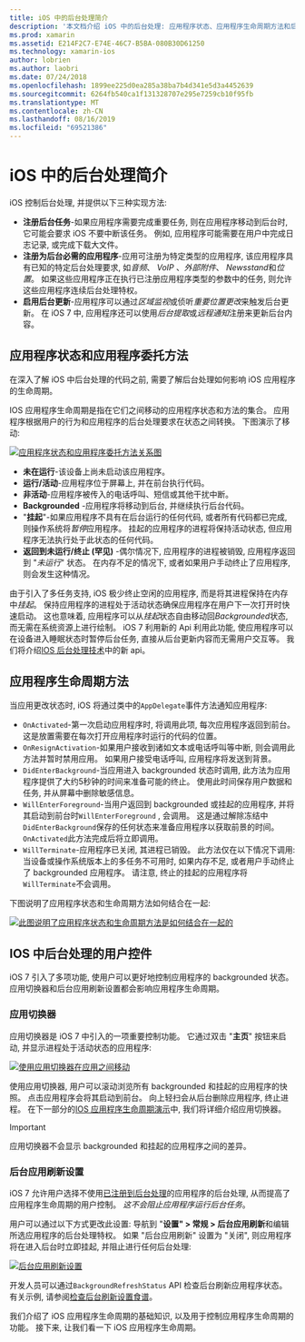 ```yaml
---
title: iOS 中的后台处理简介
description: '本文档介绍 iOS 中的后台处理: 应用程序状态、应用程序生命周期方法和后台应用刷新。'
ms.prod: xamarin
ms.assetid: E214F2C7-E74E-46C7-B5BA-080B30D61250
ms.technology: xamarin-ios
author: lobrien
ms.author: laobri
ms.date: 07/24/2018
ms.openlocfilehash: 1899ee225d0ea285a38ba7b4d341e5d3a4452639
ms.sourcegitcommit: 6264fb540ca1f131328707e295e7259cb10f95fb
ms.translationtype: MT
ms.contentlocale: zh-CN
ms.lasthandoff: 08/16/2019
ms.locfileid: "69521386"
---
```

# <a name="introduction-to-backgrounding-in-ios"></a>iOS 中的后台处理简介

iOS 控制后台处理, 并提供以下三种实现方法:

- **注册后台任务**-如果应用程序需要完成重要任务, 则在应用程序移动到后台时, 它可能会要求 iOS 不要中断该任务。 例如, 应用程序可能需要在用户中完成日志记录, 或完成下载大文件。
- **注册为后台必需的应用程序**-应用可注册为特定类型的应用程序, 该应用程序具有已知的特定后台处理要求, 如*音频*、 *VoIP* 、*外部附件*、 *Newsstand*和*位置*。 如果这些应用程序正在执行已注册应用程序类型的参数中的任务, 则允许这些应用程序连续后台处理特权。
- **启用后台更新**-应用程序可以通过*区域监视*或侦听*重要位置更改*来触发后台更新。 在 iOS 7 中, 应用程序还可以使用*后台提取*或*远程通知*注册来更新后台内容。


## <a name="application-states-and-application-delegate-methods"></a>应用程序状态和应用程序委托方法

在深入了解 iOS 中后台处理的代码之前, 需要了解后台处理如何影响 iOS 应用程序的生命周期。

IOS 应用程序生命周期是指在它们之间移动的应用程序状态和方法的集合。 应用程序根据用户的行为和应用程序的后台处理要求在状态之间转换。 下图演示了移动:

 [![](introduction-to-backgrounding-in-ios-images/applicationlifecycle-.png "应用程序状态和应用程序委托方法关系图")](introduction-to-backgrounding-in-ios-images/applicationlifecycle-.png#lightbox)

- **未在运行**-该设备上尚未启动该应用程序。
- **运行/活动**-应用程序位于屏幕上, 并在前台执行代码。
- **非活动**-应用程序被传入的电话呼叫、短信或其他干扰中断。
- **Backgrounded** -应用程序将移动到后台, 并继续执行后台代码。
- "**挂起**"-如果应用程序不具有在后台运行的任何代码, 或者所有代码都已完成, 则操作系统将*暂停*应用程序。 挂起的应用程序的进程将保持活动状态, 但应用程序无法执行处于此状态的任何代码。
- **返回到未运行/终止 (罕见)** -偶尔情况下, 应用程序的进程被销毁, 应用程序返回到 "*未运行*" 状态。 在内存不足的情况下, 或者如果用户手动终止了应用程序, 则会发生这种情况。


由于引入了多任务支持, iOS 极少终止空闲的应用程序, 而是将其进程保持在内存中*挂起*。 保持应用程序的进程处于活动状态确保应用程序在用户下一次打开时快速启动。 这也意味着, 应用程序可以从*挂起*状态自由移动回*Backgrounded*状态, 而无需在系统资源上进行绘制。 iOS 7 利用新的 Api 利用此功能, 使应用程序可以在设备进入睡眠状态时暂停后台任务, 直接从后台更新内容而无需用户交互等。 我们将介绍[IOS 后台处理技术](~/ios/app-fundamentals/backgrounding/ios-backgrounding-techniques/index.md)中的新 api。

## <a name="application-lifecycle-methods"></a>应用程序生命周期方法

当应用更改状态时, iOS 将通过类中的`AppDelegate`事件方法通知应用程序:

- `OnActivated`-第一次启动应用程序时, 将调用此项, 每次应用程序返回到前台。 这是放置需要在每次打开应用程序时运行的代码的位置。
- `OnResignActivation`-如果用户接收到诸如文本或电话呼叫等中断, 则会调用此方法并暂时禁用应用。 如果用户接受电话呼叫, 应用程序将发送到背景。
- `DidEnterBackground`-当应用进入 backgrounded 状态时调用, 此方法为应用程序提供了大约5秒钟的时间来准备可能的终止。 使用此时间保存用户数据和任务, 并从屏幕中删除敏感信息。
- `WillEnterForeground`-当用户返回到 backgrounded 或挂起的应用程序, 并将其启动到前台时`WillEnterForeground` , 会调用。 这是通过解除冻结中`DidEnterBackground`保存的任何状态来准备应用程序以获取前景的时间。  `OnActivated`此方法完成后将立即调用。
- `WillTerminate`-应用程序已关闭, 其进程已销毁。 此方法仅在以下情况下调用: 当设备或操作系统版本上的多任务不可用时, 如果内存不足, 或者用户手动终止了 backgrounded 应用程序。 请注意, 终止的挂起的应用程序将`WillTerminate`不会调用。


下图说明了应用程序状态和生命周期方法如何结合在一起:

 [![](introduction-to-backgrounding-in-ios-images/image2.png "此图说明了应用程序状态和生命周期方法是如何结合在一起的")](introduction-to-backgrounding-in-ios-images/image2.png#lightbox)

## <a name="user-controls-for-backgrounding-in-ios"></a>IOS 中后台处理的用户控件

iOS 7 引入了多项功能, 使用户可以更好地控制应用程序的 backgrounded 状态。 应用切换器和后台应用刷新设置都会影响应用程序生命周期。

### <a name="app-switcher"></a>应用切换器

应用切换器是 iOS 7 中引入的一项重要控制功能。 它通过双击 "**主页**" 按钮来启动, 并显示进程处于活动状态的应用程序:

 [![](introduction-to-backgrounding-in-ios-images/app-switcher-.png "使用应用切换器在应用之间移动")](introduction-to-backgrounding-in-ios-images/app-switcher-.png#lightbox)

使用应用切换器, 用户可以滚动浏览所有 backgrounded 和挂起的应用程序的快照。 点击应用程序会将其启动到前台。 向上轻扫会从后台删除应用程序, 终止进程。 在下一部分的[IOS 应用程序生命周期演示](~/ios/app-fundamentals/backgrounding/application-lifecycle-demo.md)中, 我们将详细介绍应用切换器。

> [!IMPORTANT]
> 应用切换器不会显示 backgrounded 和挂起的应用程序之间的差异。



### <a name="background-app-refresh-settings"></a>后台应用刷新设置

iOS 7 允许用户选择不使用[已注册到后台处理](~/ios/app-fundamentals/backgrounding/ios-backgrounding-techniques/registering-applications-to-run-in-background.md)的应用程序的后台处理, 从而提高了应用程序生命周期的用户控制。 *这不会阻止应用程序运行后台任务*。

用户可以通过以下方式更改此设置: 导航到 "**设置" > 常规 > 后台应用刷新**和编辑所选应用程序的后台处理特权。 如果 "后台应用刷新" 设置为 "关闭", 则应用程序将在进入后台时立即挂起, 并阻止进行任何后台处理:

 [![](introduction-to-backgrounding-in-ios-images/settings-.png "后台应用刷新设置")](introduction-to-backgrounding-in-ios-images/settings-.png#lightbox)

开发人员可以通过`BackgroundRefreshStatus` API 检查后台刷新应用程序状态。 有关示例, 请参阅[检查后台刷新设置食谱](https://github.com/xamarin/recipes/tree/master/Recipes/ios/multitasking/check_background_refresh_setting)。

我们介绍了 iOS 应用程序生命周期的基础知识, 以及用于控制应用程序生命周期的功能。 接下来, 让我们看一下 iOS 应用程序生命周期。

